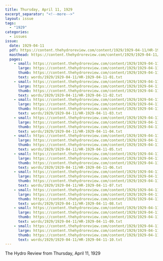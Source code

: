 ```yaml
---
title: Thursday, April 11, 1929
excerpt_separator: "<!--more-->"
layout: issue
tags:
  - "1929"
categories:
  - issues
issue:
  date: 1929-04-11
  pdf: https://content.thehydroreview.com/content/1929/1929-04-11/HR-1929-04-11.pdf
  masthead: https://content.thehydroreview.com/content/1929/1929-04-11/masthead/HR-1929-04-11.jpg
  pages:
    - small: https://content.thehydroreview.com/content/1929/1929-04-11/small/HR-1929-04-11-01.jpg
      large: https://content.thehydroreview.com/content/1929/1929-04-11/large/HR-1929-04-11-01.jpg
      thumb: https://content.thehydroreview.com/content/1929/1929-04-11/thumbnails/HR-1929-04-11-01.jpg
      text: words/1929/1929-04-11/HR-1929-04-11-01.txt
    - small: https://content.thehydroreview.com/content/1929/1929-04-11/small/HR-1929-04-11-02.jpg
      large: https://content.thehydroreview.com/content/1929/1929-04-11/large/HR-1929-04-11-02.jpg
      thumb: https://content.thehydroreview.com/content/1929/1929-04-11/thumbnails/HR-1929-04-11-02.jpg
      text: words/1929/1929-04-11/HR-1929-04-11-02.txt
    - small: https://content.thehydroreview.com/content/1929/1929-04-11/small/HR-1929-04-11-03.jpg
      large: https://content.thehydroreview.com/content/1929/1929-04-11/large/HR-1929-04-11-03.jpg
      thumb: https://content.thehydroreview.com/content/1929/1929-04-11/thumbnails/HR-1929-04-11-03.jpg
      text: words/1929/1929-04-11/HR-1929-04-11-03.txt
    - small: https://content.thehydroreview.com/content/1929/1929-04-11/small/HR-1929-04-11-04.jpg
      large: https://content.thehydroreview.com/content/1929/1929-04-11/large/HR-1929-04-11-04.jpg
      thumb: https://content.thehydroreview.com/content/1929/1929-04-11/thumbnails/HR-1929-04-11-04.jpg
      text: words/1929/1929-04-11/HR-1929-04-11-04.txt
    - small: https://content.thehydroreview.com/content/1929/1929-04-11/small/HR-1929-04-11-05.jpg
      large: https://content.thehydroreview.com/content/1929/1929-04-11/large/HR-1929-04-11-05.jpg
      thumb: https://content.thehydroreview.com/content/1929/1929-04-11/thumbnails/HR-1929-04-11-05.jpg
      text: words/1929/1929-04-11/HR-1929-04-11-05.txt
    - small: https://content.thehydroreview.com/content/1929/1929-04-11/small/HR-1929-04-11-06.jpg
      large: https://content.thehydroreview.com/content/1929/1929-04-11/large/HR-1929-04-11-06.jpg
      thumb: https://content.thehydroreview.com/content/1929/1929-04-11/thumbnails/HR-1929-04-11-06.jpg
      text: words/1929/1929-04-11/HR-1929-04-11-06.txt
    - small: https://content.thehydroreview.com/content/1929/1929-04-11/small/HR-1929-04-11-07.jpg
      large: https://content.thehydroreview.com/content/1929/1929-04-11/large/HR-1929-04-11-07.jpg
      thumb: https://content.thehydroreview.com/content/1929/1929-04-11/thumbnails/HR-1929-04-11-07.jpg
      text: words/1929/1929-04-11/HR-1929-04-11-07.txt
    - small: https://content.thehydroreview.com/content/1929/1929-04-11/small/HR-1929-04-11-08.jpg
      large: https://content.thehydroreview.com/content/1929/1929-04-11/large/HR-1929-04-11-08.jpg
      thumb: https://content.thehydroreview.com/content/1929/1929-04-11/thumbnails/HR-1929-04-11-08.jpg
      text: words/1929/1929-04-11/HR-1929-04-11-08.txt
    - small: https://content.thehydroreview.com/content/1929/1929-04-11/small/HR-1929-04-11-09.jpg
      large: https://content.thehydroreview.com/content/1929/1929-04-11/large/HR-1929-04-11-09.jpg
      thumb: https://content.thehydroreview.com/content/1929/1929-04-11/thumbnails/HR-1929-04-11-09.jpg
      text: words/1929/1929-04-11/HR-1929-04-11-09.txt
    - small: https://content.thehydroreview.com/content/1929/1929-04-11/small/HR-1929-04-11-10.jpg
      large: https://content.thehydroreview.com/content/1929/1929-04-11/large/HR-1929-04-11-10.jpg
      thumb: https://content.thehydroreview.com/content/1929/1929-04-11/thumbnails/HR-1929-04-11-10.jpg
      text: words/1929/1929-04-11/HR-1929-04-11-10.txt
---
```


The Hydro Review from Thursday, April 11, 1929

<!--more-->

